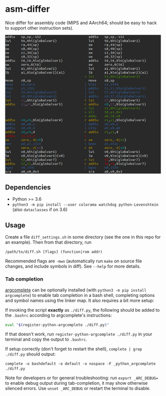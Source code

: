 # asm-differ

Nice differ for assembly code (MIPS and AArch64; should be easy to hack to support other instruction sets).

![](screenshot.png)

## Dependencies

- Python >= 3.6
- `python3 -m pip install --user colorama watchdog python-Levenshtein` (also `dataclasses` if on 3.6)

## Usage

Create a file `diff_settings.sh` in some directory (see the one in this repo for an example). Then from that directory, run

```
/path/to/diff.sh [flags] (function|rom addr)
```

Recommended flags are `-mwo` (automatically run `make` on source file changes, and include symbols in diff). See `--help` for more details.

### Tab completion

[argcomplete](https://kislyuk.github.io/argcomplete/) can be optionally installed (with `python3 -m pip install argcomplete`) to enable tab completion in a bash shell, completing options and symbol names using the linker map. It also requires a bit more setup:

If invoking the script **exactly** as `./diff.py`, the following should be added to the `.bashrc` according to argcomplete's instructions:

```sh
eval "$(register-python-argcomplete ./diff.py)"
```

If that doesn't work, run `register-python-argcomplete ./diff.py` in your terminal and copy the output to `.bashrc`.

If setup correctly (don't forget to restart the shell), `complete | grep ./diff.py` should output:

```
complete -o bashdefault -o default -o nospace -F _python_argcomplete ./diff.py
```

Note for developers or for general troubleshooting: run `export _ARC_DEBUG=` to enable debug output during tab-completion, it may show otherwise silenced errors. Use `unset _ARC_DEBUG` or restart the terminal to disable.
